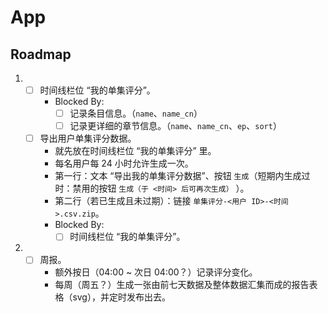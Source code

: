 # App

## Roadmap

1.
   - [ ] 时间线栏位 “我的单集评分”。
     - Blocked By:
       - [ ] 记录条目信息。（`name`、`name_cn`）
       - [ ] 记录更详细的章节信息。（`name`、`name_cn`、`ep`、`sort`）
   - [ ] 导出用户单集评分数据。
     - 就先放在时间线栏位 “我的单集评分” 里。
     - 每名用户每 24 小时允许生成一次。
     - 第一行：文本 “导出我的单集评分数据”、按钮
       `生成`（短期内生成过时：禁用的按钮 `生成（于 <时间> 后可再次生成）` ）。
     - 第二行（若已生成且未过期）：链接 `单集评分-<用户 ID>-<时间>.csv.zip`。
     - Blocked By:
       - [ ] 时间线栏位 “我的单集评分”。
2.
   - [ ] 周报。
     - 额外按日（04:00 ~ 次日 04:00？）记录评分变化。
     - 每周（周五？）生成一张由前七天数据及整体数据汇集而成的报告表格<wbr />
       （svg），并定时发布出去。
